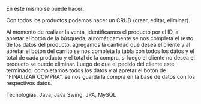 En este mismo se puede hacer:

Con todos los productos podemos hacer un CRUD (crear, editar, eliminar).


Al momento de realizar la venta, identificamos el producto por el ID, al apretar el botón de la búsqueda, automáticamente se nos completa el resto de los datos del producto, agregamos la cantidad que desea el cliente y al apretar el botón del carrito se nos completa la tabla con todos los datos y el total de cada producto y el total de la compra, si luego el cliente no desea el producto se puede eliminar. Luego de que el pedido del cliente este terminado, completamos todos los datos y al apretar el botón de "FINALIZAR COMPRA", se nos guarda la compra en la base de datos con los respectivos datos.


Tecnologías: Java, Java Swing, JPA, MySQL

